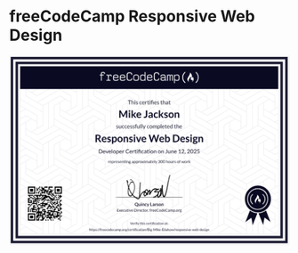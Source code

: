 # freeCodeCamp Responsive Web Design

<img src="./freeCodeCamp_RWD_Certificate.png" alt="RWD Certificate" width="700px">
